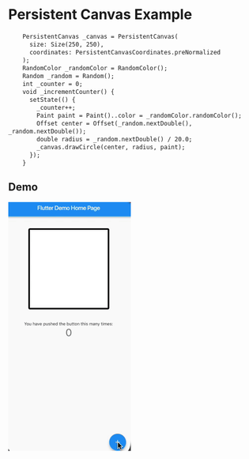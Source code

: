 # Persistent Canvas Example

        PersistentCanvas _canvas = PersistentCanvas(
          size: Size(250, 250),
          coordinates: PersistentCanvasCoordinates.preNormalized
        );
        RandomColor _randomColor = RandomColor();
        Random _random = Random();
        int _counter = 0;
        void _incrementCounter() {
          setState(() {
            _counter++;
            Paint paint = Paint()..color = _randomColor.randomColor();
            Offset center = Offset(_random.nextDouble(), _random.nextDouble());
            double radius = _random.nextDouble() / 20.0;
            _canvas.drawCircle(center, radius, paint);
          });
        }

## Demo

![](demo.gif)

